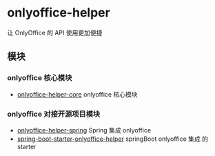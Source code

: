 # onlyoffice-helper

让 OnlyOffice 的 API 使用更加便捷

## 模块
### onlyoffice 核心模块

- [onlyoffice-helper-core](onlyoffice-helper-core)  onlyoffice 核心模块


###  onlyoffice 对接开源项目模块
- [onlyoffice-helper-spring](onlyoffice-helper-spring)  Spring 集成 onlyoffice
- [spring-boot-starter-onlyoffice-helper](spring-boot-starter-onlyoffice-helper)  springBoot onlyoffice 集成 的 starter


